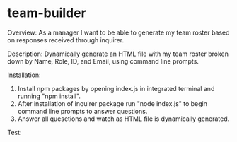 # team-builder

Overview:
As a manager I want to be able to generate my team roster based on responses received through inquirer.

Description:
Dynamically generate an HTML file with my team roster broken down by Name, Role, ID, and Email,  using command line prompts.

Installation:
1. Install npm packages by opening index.js in integrated terminal and running "npm install".
2. After installation of inquirer package run "node index.js" to begin command line prompts to answer questions.
3. Answer all quesetions and watch as HTML file is dynamically generated.

Test: 